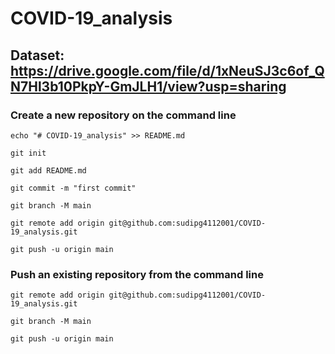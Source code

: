 # COVID-19_analysis

## Dataset: https://drive.google.com/file/d/1xNeuSJ3c6of_QN7Hl3b10PkpY-GmJLH1/view?usp=sharing


### Create a new repository on the command line
`echo "# COVID-19_analysis" >> README.md`

`git init`

`git add README.md`

`git commit -m "first commit"`

`git branch -M main`

`git remote add origin git@github.com:sudipg4112001/COVID-19_analysis.git`

`git push -u origin main`

### Push an existing repository from the command line

`git remote add origin git@github.com:sudipg4112001/COVID-19_analysis.git`

`git branch -M main`

`git push -u origin main`

